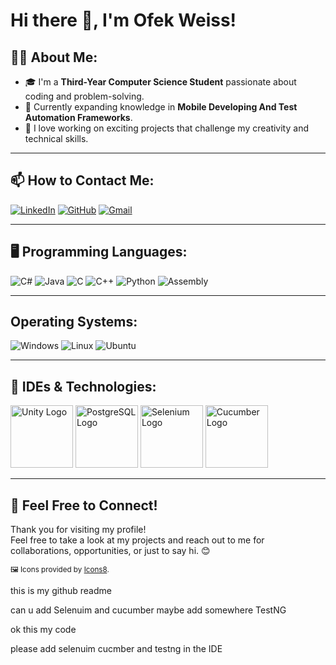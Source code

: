 # Hi there 👋, I'm Ofek Weiss!

## 🧑‍💻 About Me:
- 🎓 I'm a **Third-Year Computer Science Student** passionate about coding and problem-solving.
- 🌱 Currently expanding knowledge in **Mobile Developing And Test Automation Frameworks**.
- 🚀 I love working on exciting projects that challenge my creativity and technical skills.

---

## 📫 How to Contact Me:
[![LinkedIn](https://img.icons8.com/?size=100&id=13930&format=png&color=000000)](https://linkedin.com/in/ofek-weiss)
[![GitHub](https://img.icons8.com/?size=100&id=AZOZNnY73haj&format=png&color=000000)](https://github.com/Ofek-Weiss)
[![Gmail](https://img.icons8.com/?size=100&id=P7UIlhbpWzZm&format=png&color=000000)](mailto:ofekweiss3@gmail.com)

---

## 🖥️ Programming Languages:
![C#](https://img.icons8.com/?size=100&id=55251&format=png&color=000000)
![Java](https://img.icons8.com/?size=100&id=13679&format=png&color=000000)
![C](https://img.icons8.com/?size=100&id=40670&format=png&color=000000)
![C++](https://img.icons8.com/?size=100&id=40669&format=png&color=000000)
![Python](https://img.icons8.com/?size=100&id=13441&format=png&color=000000)
![Assembly](https://img.icons8.com/?size=100&id=gVK745a4Vaur&format=png&color=000000)

---

## Operating Systems:
![Windows](https://img.icons8.com/?size=100&id=108792&format=png&color=000000)
![Linux](https://img.icons8.com/?size=100&id=HF4xGsjDERHf&format=png&color=000000)
![Ubuntu](https://img.icons8.com/?size=100&id=63208&format=png&color=000000)

---

## 🔧 IDEs & Technologies:

<span>
  <img src="https://cdn.worldvectorlogo.com/logos/unity-69.svg" alt="Unity Logo" width="100">
  <img src="https://upload.wikimedia.org/wikipedia/commons/2/29/Postgresql_elephant.svg" alt="PostgreSQL Logo" width="100">
  <img src="https://upload.wikimedia.org/wikipedia/commons/d/d5/Selenium_Logo.png" alt="Selenium Logo" width="100">
  <img src="https://cdn.worldvectorlogo.com/logos/cucumber-5.svg" alt="Cucumber Logo" width="100">
</span>

---

## 💬 Feel Free to Connect!
Thank you for visiting my profile!  
Feel free to take a look at my projects and reach out to me for collaborations, opportunities, or just to say hi. 😊

<sub>🖼️ Icons provided by <a href="https://icons8.com" target="_blank">Icons8</a>.</sub>


this is my github readme

can u add 
Selenuim and cucumber 
maybe add somewhere TestNG


ok this my code

please add selenuim cucmber and testng in the IDE
